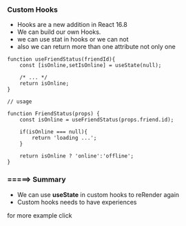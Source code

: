 ### Custom Hooks
* Hooks are a new addition in React 16.8
* We can build our own Hooks.
* we can use stat in hooks or we can not
* also we can return more than one attribute not only one

```tsx
function useFriendStatus(friendId){
    const [isOnline,setIsOnline] = useState(null);

    /* ... */
    return isOnline;
}

// usage

function FriendStatus(props) {
    const isOnline = useFriendStatus(props.friend.id);

    if(isOnline === null){
        return 'loading ...';
    }

    return isOnline ? 'online':'offline';
}

```

### =====> Summary
* We can use **useState** in custom hooks to reRender again
* Custom hooks needs to have experiences


for more example click